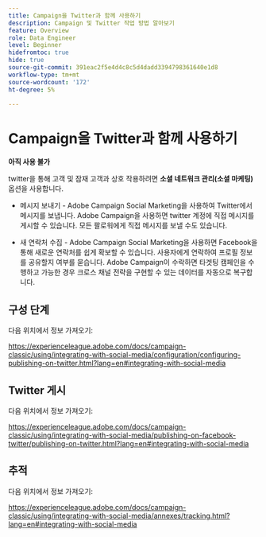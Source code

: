 ```yaml
---
title: Campaign을 Twitter과 함께 사용하기
description: Campaign 및 Twitter 작업 방법 알아보기
feature: Overview
role: Data Engineer
level: Beginner
hidefromtoc: true
hide: true
source-git-commit: 391eac2f5e4d4c8c5d4dadd3394798361640e1d8
workflow-type: tm+mt
source-wordcount: '172'
ht-degree: 5%

---
```


# Campaign을 Twitter과 함께 사용하기

**아직 사용 불가**

twitter을 통해 고객 및 잠재 고객과 상호 작용하려면 **소셜 네트워크 관리(소셜 마케팅)** 옵션을 사용합니다.

* 메시지 보내기 - Adobe Campaign Social Marketing을 사용하여 Twitter에서 메시지를 보냅니다. Adobe Campaign을 사용하면 twitter 계정에 직접 메시지를 게시할 수 있습니다. 모든 팔로워에게 직접 메시지를 보낼 수도 있습니다.

* 새 연락처 수집 - Adobe Campaign Social Marketing을 사용하면 Facebook을 통해 새로운 연락처를 쉽게 확보할 수 있습니다. 사용자에게 연락하여 프로필 정보를 공유할지 여부를 묻습니다. Adobe Campaign이 수락하면 타겟팅 캠페인을 수행하고 가능한 경우 크로스 채널 전략을 구현할 수 있는 데이터를 자동으로 복구합니다.

## 구성 단계

다음 위치에서 정보 가져오기:

https://experienceleague.adobe.com/docs/campaign-classic/using/integrating-with-social-media/configuration/configuring-publishing-on-twitter.html?lang=en#integrating-with-social-media


## Twitter 게시

다음 위치에서 정보 가져오기:

https://experienceleague.adobe.com/docs/campaign-classic/using/integrating-with-social-media/publishing-on-facebook-twitter/publishing-on-twitter.html?lang=en#integrating-with-social-media


## 추적

다음 위치에서 정보 가져오기:

https://experienceleague.adobe.com/docs/campaign-classic/using/integrating-with-social-media/annexes/tracking.html?lang=en#integrating-with-social-media
